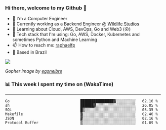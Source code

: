 ### Hi there, welcome to my Github 👋

- 📖 I'm a Computer Engineer
- 🔭 Currently working as a Backend Engineer @ [Wildlife Studios](https://wildlifestudios.com/)
- 🌱 Learning about Cloud, AWS, DevOps, Go and Web3 (😲)
- 🚀 Tech stack that I'm using: Go, AWS, Docker, Kubernetes and sometimes Python and Machine Learning
- 📫 How to reach me: [raphaelfp](https://linkedin.com/in/raphaelfp)
- 🏡 Based in Brazil

![](https://github.com/raphaelfp/gophers/blob/master/.thumb/animation/morning-coffee-3x.gif)

*Gopher image by [egonelbre](https://github.com/egonelbre/)*

### 📊 This week I spent my time on (WakaTime)

---

<!--START_SECTION:waka-->

```text
Go                                ███████████████▓░░░░░░░░░   62.10 %
sh                                ██████▓░░░░░░░░░░░░░░░░░░   26.05 %
SQL                               █▒░░░░░░░░░░░░░░░░░░░░░░░   05.35 %
Makefile                          ▓░░░░░░░░░░░░░░░░░░░░░░░░   02.40 %
JSON                              ▓░░░░░░░░░░░░░░░░░░░░░░░░   02.16 %
Protocol Buffer                   ▒░░░░░░░░░░░░░░░░░░░░░░░░   01.09 %
```

<!--END_SECTION:waka-->
